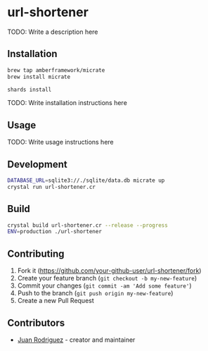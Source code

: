 # url-shortener

TODO: Write a description here

## Installation

```bash
brew tap amberframework/micrate
brew install micrate

shards install
```

TODO: Write installation instructions here

## Usage

TODO: Write usage instructions here

## Development

```bash
DATABASE_URL=sqlite3://./sqlite/data.db micrate up
crystal run url-shortener.cr
```

## Build

```bash
crystal build url-shortener.cr --release --progress
ENV=production ./url-shortener
```

## Contributing

1. Fork it (<https://github.com/your-github-user/url-shortener/fork>)
2. Create your feature branch (`git checkout -b my-new-feature`)
3. Commit your changes (`git commit -am 'Add some feature'`)
4. Push to the branch (`git push origin my-new-feature`)
5. Create a new Pull Request

## Contributors

- [Juan Rodriguez](https://github.com/your-github-user) - creator and maintainer
